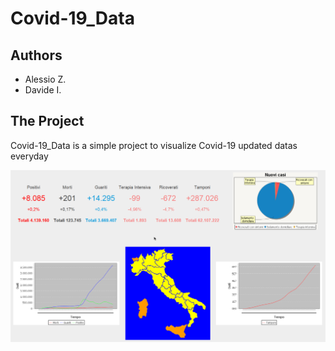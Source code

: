 # Covid-19_Data
<h2>Authors</h2>
<ul>
  <li>Alessio Z.</li>
  <li>Davide I.</li>
</ul>
<h2>The Project</h2>
<p>Covid-19_Data is a simple project to visualize Covid-19 updated datas everyday</p>
<img src="header.png">
